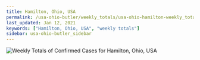 ```yaml
---
title: Hamilton, Ohio, USA
permalink: /usa-ohio-butler/weekly_totals/usa-ohio-hamilton-weekly_totals.html
last_updated: Jan 12, 2021
keywords: ["Hamilton, Ohio, USA", "weekly totals"]
sidebar: usa-ohio-butler_sidebar
---
```


![Weekly Totals of Confirmed Cases for Hamilton, Ohio, USA](/covid_tracker/images/graphs/usa-ohio-hamilton-weekly_totals_graph.png)
